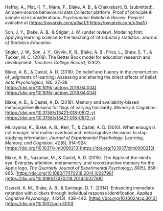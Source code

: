 Haffey, A., Plat, K. T., Mane, P., Blake, A. B., & Chakrabarti, B. (submitted). An open-source behavioural data Collector platform: Proof of principle & sample size considerations. *Psychonomic Bulletin & Review*. Preprint available at [https://psyarxiv.com/u3saf/](https://psyarxiv.com/u3saf/)

Son, J. Y., Blake, A. B., & Stigler, J. W. (under review). Modeling first: Applying learning science to the teaching of introductory statistics. *Journal of Statistics Education*.

Stigler, J. W., Son, J. Y., Givvin, K. B., Blake, A. B., Fries, L., Shaw, S. T., & Tucker, M. C. (2019). The Better Book model for education research and development. *Teachers College Record*, *123*(2).

Blake, A. B., & Castel, A. D. (2018). On belief and fluency in the construction of judgments of learning: Assessing and altering the direct effects of belief. *Acta Psychologica*, *186*, 27–38. [https://doi.org/10.1016/j.actpsy.2018.04.004](https://doi.org/10.1016/j.actpsy.2018.04.004)

Blake, A. B., & Castel, A. D. (2018). Memory and availability-biased metacognitive illusions for flags of varying familiarity. *Memory & Cognition*. [https://doi.org/10.3758/s13421-018-0872-y](https://doi.org/10.3758/s13421-018-0872-y)

Murayama, K., Blake, A. B., Kerr, T., & Castel, A. D. (2016). When enough is not enough: Information overload and metacognitive decisions to stop studying information. *Journal of Experimental Psychology: Learning, Memory, and Cognition*, *42*(6), 914–924. [https://doi.org/10.1037/xlm0000213](https://doi.org/10.1037/xlm0000213)

Blake, A. B., Nazarian, M., & Castel, A. D. (2015). The Apple of the mind’s eye: Everyday attention, metamemory, and reconstructive memory for the Apple logo. *The Quarterly Journal of Experimental Psychology*, *68*(5), 858–865. [https://doi.org/10.1080/17470218.2014.1002798](https://doi.org/10.1080/17470218.2014.1002798)

Oswald, K. M., Blake, A. B., & Santiago, D. T. (2014). Enhancing immediate retention with clickers through individual response identification. *Applied Cognitive Psychology*, *442*(3), 438–442. [https://doi.org/10.1002/acp.3010](https://doi.org/10.1002/acp.3010)
